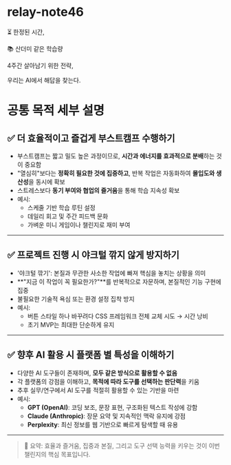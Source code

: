 # relay-note46

⏳ 한정된 시간,

📚 산더미 같은 학습량

4주간 살아남기 위한 전략,

우리는 AI에서 해답을 찾는다.


# 공통 목적 세부 설명

## ✅ 더 **효율적이고 즐겁게 부스트캠프 수행하기**

- 부스트캠프는 짧고 밀도 높은 과정이므로, **시간과 에너지를 효과적으로 분배**하는 것이 중요함
- "열심히"보다는 **정확히 필요한 것에 집중하고**, 반복 작업은 자동화하여 **몰입도와 생산성**을 동시에 확보
- 스트레스보다 **동기 부여와 협업의 즐거움**을 통해 학습 지속성 확보  
- 예시:
  - 스케줄 기반 학습 루틴 설정
  - 데일리 회고 및 주간 피드백 문화
  - 가벼운 미니 게임이나 챌린지로 재미 부여

---

## ✅ 프로젝트 진행 시 **야크털 깎지 않게 방지하기**

- '야크털 깎기': 본질과 무관한 사소한 작업에 빠져 핵심을 놓치는 상황을 의미
- **"지금 이 작업이 꼭 필요한가?"**를 반복적으로 자문하며, 본질적인 기능 구현에 집중
- 불필요한 기술적 욕심 또는 환경 설정 집착 방지
- 예시:
  - 버튼 스타일 하나 바꾸려다 CSS 프레임워크 전체 교체 시도 → 시간 낭비
  - 초기 MVP는 최대한 단순하게 유지

---

## ✅ 향후 AI 활용 시 **플랫폼 별 특성을 이해하기**

- 다양한 AI 도구들이 존재하며, **모두 같은 방식으로 활용할 수 없음**
- 각 플랫폼의 강점을 이해하고, **목적에 따라 도구를 선택하는 판단력**을 키움
- 추후 실무/연구에서 AI 도구를 적절히 활용할 수 있는 기반을 마련
- 예시:
  - **GPT (OpenAI)**: 코딩 보조, 문장 표현, 구조화된 텍스트 작성에 강함
  - **Claude (Anthropic)**: 장문 요약 및 지속적인 맥락 유지에 강점
  - **Perplexity**: 최신 정보를 웹 기반으로 빠르게 탐색할 때 유용

---

> 🧠 요약: 효율과 즐거움, 집중과 본질, 그리고 도구 선택 능력을 키우는 것이 이번 챌린지의 핵심 목표입니다.
